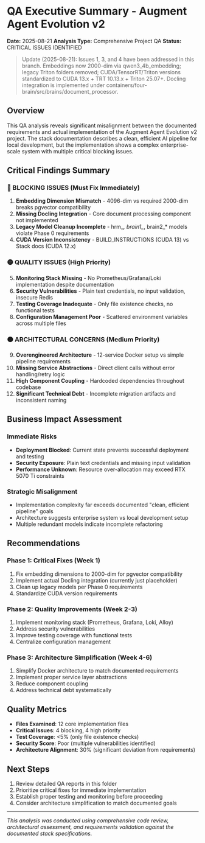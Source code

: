 # QA Executive Summary - Augment Agent Evolution v2
**Date:** 2025-08-21
**Analysis Type:** Comprehensive Project QA
**Status:** CRITICAL ISSUES IDENTIFIED

> Update (2025-08-21): Issues 1, 3, and 4 have been addressed in this branch. Embeddings now 2000-dim via qwen3_4b_embedding; legacy Triton folders removed; CUDA/TensorRT/Triton versions standardized to CUDA 13.x + TRT 10.13.x + Triton 25.07+. Docling integration is implemented under containers/four-brain/src/brains/document_processor.


## Overview
This QA analysis reveals significant misalignment between the documented requirements and actual implementation of the Augment Agent Evolution v2 project. The stack documentation describes a clean, efficient AI pipeline for local development, but the implementation shows a complex enterprise-scale system with multiple critical blocking issues.

## Critical Findings Summary

### 🔴 BLOCKING ISSUES (Must Fix Immediately)
1. **Embedding Dimension Mismatch** - 4096-dim vs required 2000-dim breaks pgvector compatibility
2. **Missing Docling Integration** - Core document processing component not implemented
3. **Legacy Model Cleanup Incomplete** - hrm_*, brain1_*, brain2_* models violate Phase 0 requirements
4. **CUDA Version Inconsistency** - BUILD_INSTRUCTIONS (CUDA 13) vs Stack docs (CUDA 12.x)

### 🟡 QUALITY ISSUES (High Priority)
5. **Monitoring Stack Missing** - No Prometheus/Grafana/Loki implementation despite documentation
6. **Security Vulnerabilities** - Plain text credentials, no input validation, insecure Redis
7. **Testing Coverage Inadequate** - Only file existence checks, no functional tests
8. **Configuration Management Poor** - Scattered environment variables across multiple files

### 🟠 ARCHITECTURAL CONCERNS (Medium Priority)
9. **Overengineered Architecture** - 12-service Docker setup vs simple pipeline requirements
10. **Missing Service Abstractions** - Direct client calls without error handling/retry logic
11. **High Component Coupling** - Hardcoded dependencies throughout codebase
12. **Significant Technical Debt** - Incomplete migration artifacts and inconsistent naming

## Business Impact Assessment

### Immediate Risks
- **Deployment Blocked**: Current state prevents successful deployment and testing
- **Security Exposure**: Plain text credentials and missing input validation
- **Performance Unknown**: Resource over-allocation may exceed RTX 5070 Ti constraints

### Strategic Misalignment
- Implementation complexity far exceeds documented "clean, efficient pipeline" goals
- Architecture suggests enterprise system vs local development setup
- Multiple redundant models indicate incomplete refactoring

## Recommendations

### Phase 1: Critical Fixes (Week 1)
1. Fix embedding dimensions to 2000-dim for pgvector compatibility
2. Implement actual Docling integration (currently just placeholder)
3. Clean up legacy models per Phase 0 requirements
4. Standardize CUDA version requirements

### Phase 2: Quality Improvements (Week 2-3)
1. Implement monitoring stack (Prometheus, Grafana, Loki, Alloy)
2. Address security vulnerabilities
3. Improve testing coverage with functional tests
4. Centralize configuration management

### Phase 3: Architecture Simplification (Week 4-6)
1. Simplify Docker architecture to match documented requirements
2. Implement proper service layer abstractions
3. Reduce component coupling
4. Address technical debt systematically

## Quality Metrics
- **Files Examined**: 12 core implementation files
- **Critical Issues**: 4 blocking, 4 high priority
- **Test Coverage**: <5% (only file existence checks)
- **Security Score**: Poor (multiple vulnerabilities identified)
- **Architecture Alignment**: 30% (significant deviation from requirements)

## Next Steps
1. Review detailed QA reports in this folder
2. Prioritize critical fixes for immediate implementation
3. Establish proper testing and monitoring before proceeding
4. Consider architecture simplification to match documented goals

---
*This analysis was conducted using comprehensive code review, architectural assessment, and requirements validation against the documented stack specifications.*
